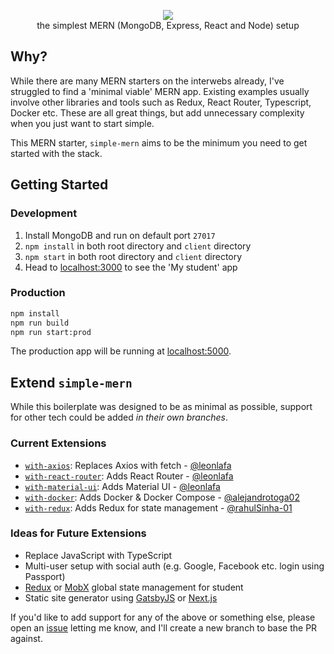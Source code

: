 <p align="center">
  <img src="https://user-images.githubusercontent.com/14852491/64910580-cc163700-d70f-11e9-99ec-8c49095a8c3b.png" />
  <br/>
  the simplest MERN (MongoDB, Express, React and Node) setup
</p>

## Why?

While there are many MERN starters on the interwebs already, I've struggled to find a 'minimal viable' MERN app. Existing examples usually involve other libraries and tools such as Redux, React Router, Typescript, Docker etc. These are all great things, but add unnecessary complexity when you just want to start simple.

This MERN starter, `simple-mern` aims to be the minimum you need to get started with the stack.

## Getting Started

### Development

1. Install MongoDB and run on default port `27017`
2. `npm install` in both root directory and `client` directory
3. `npm start` in both root directory and `client` directory
4. Head to [localhost:3000](http://localhost:3000) to see the 'My student' app

### Production

```bash
npm install
npm run build
npm run start:prod
```

The production app will be running at [localhost:5000](http://localhost:5000/).

## Extend `simple-mern`

While this boilerplate was designed to be as minimal as possible, support for other tech could be added _in their own branches_.

### Current Extensions

- [`with-axios`](https://github.com/jmsv/simple-mern/tree/with-axios): Replaces Axios with fetch - [@leonlafa](https://github.com/leonlafa)
- [`with-react-router`](https://github.com/jmsv/simple-mern/tree/with-react-router): Adds React Router - [@leonlafa](https://github.com/leonlafa)
- [`with-material-ui`](https://github.com/jmsv/simple-mern/tree/with-material-ui): Adds Material UI - [@leonlafa](https://github.com/leonlafa)
- [`with-docker`](https://github.com/jmsv/simple-mern/tree/with-docker): Adds Docker & Docker Compose - [@alejandrotoga02](https://github.com/alejandrotoga02)
- [`with-redux`](https://github.com/jmsv/simple-mern/tree/with-redux): Adds Redux for state management - [@rahulSinha-01](https://github.com/rahulSinha-01)

### Ideas for Future Extensions

- Replace JavaScript with TypeScript
- Multi-user setup with social auth (e.g. Google, Facebook etc. login using Passport)
- [Redux](https://redux.js.org) or [MobX](https://mobx.js.org) global state management for student
- Static site generator using [GatsbyJS](https://www.gatsbyjs.org/) or [Next.js](https://nextjs.org/)

If you'd like to add support for any of the above or something else, please open an [issue](https://github.com/jmsv/simple-mern/issues) letting me know, and I'll create a new branch to base the PR against.
